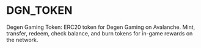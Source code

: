 # DGN_TOKEN
Degen Gaming Token: ERC20 token for Degen Gaming on Avalanche. Mint, transfer, redeem, check balance, and burn tokens for in-game rewards on the network.
